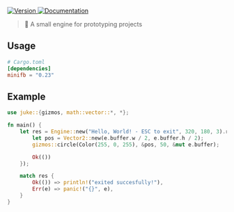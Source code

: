 <p>
  <a href="https://crates.io/crates/juke" target="_blank">
    <img alt="Version" src="https://img.shields.io/crates/v/juke">
  </a>
  <a href="https://docs./juke" target="_blank">
    <img alt="Documentation" src="https://img.shields.io/docsrs/juke" />
  </a>
</p>

> 🤖 A small engine for prototyping projects

## Usage

```toml
# Cargo.toml
[dependencies]
minifb = "0.23"
```


## Example
```rs
use juke::{gizmos, math::vector::*, *};

fn main() {
    let res = Engine::new("Hello, World! - ESC to exit", 320, 180, 3).run(|e: &mut Engine| {
        let pos = Vector2::new(e.buffer.w / 2, e.buffer.h / 2);
        gizmos::circle(Color(255, 0, 255), &pos, 50, &mut e.buffer);

        Ok(())
    });

    match res {
        Ok(()) => println!("exited succesfully!"),
        Err(e) => panic!("{}", e),
    }
}
```
